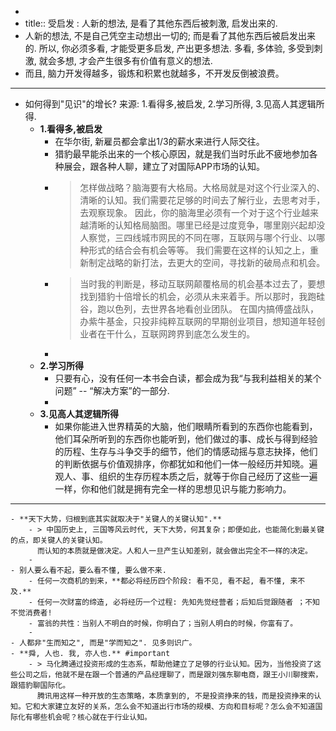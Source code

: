 -
- title:: 受启发 : 人新的想法, 是看了其他东西后被刺激, 启发出来的.
- 人新的想法, 不是自己凭空主动想出一切的; 而是看了其他东西后被启发出来的. 所以, 你必须多看, 才能受更多启发, 产出更多想法. 多看, 多体验, 多受到刺激, 就会多想, 才会产生很多有价值有意义的想法.
- 而且, 脑力开发得越多，锻炼和积累也就越多，不开发反倒被浪费。
- ---
- 如何得到"见识"的增长? 来源: 1.看得多,被启发, 2.学习所得, 3.见高人其逻辑所得.
	- **1.看得多,被启发**
		- 在华尔街, 新雇员都会拿出1/3的薪水来进行人际交往。
		- 猎豹最早能杀出来的一个核心原因，就是我们当时乐此不疲地参加各种展会，跟各种人聊，建立了对国际APP市场的认知。
		- > 怎样做战略？脑海要有大格局。大格局就是对这个行业深入的、清晰的认知。我们需要花足够的时间去了解行业，去思考对手，去观察现象。
		  因此，你的脑海里必须有一个对于这个行业越来越清晰的认知格局脑图。哪里已经是过度竞争，哪里刚兴起却没人察觉，三四线城市网民的不同在哪，互联网与哪个行业、以哪种形式的结合会有机会等等。
		  我们需要在这样的认知之上，重新制定战略的新打法，去更大的空间，寻找新的破局点和机会。
		- > 当时我的判断是，移动互联网颠覆格局的机会基本过去了，要想找到猎豹十倍增长的机会，必须从未来着手。所以那时，我跑硅谷，跑以色列，去世界各地看创业团队。
		  在国内搞傅盛战队，办紫牛基金，只投非纯粹互联网的早期创业项目，想知道年轻创业者在干什么，互联网跨界到底怎么发生的。
		-
	- **2.学习所得**
		- 只要有心，没有任何一本书会白读，都会成为我“与我利益相关的某个问题” -- “解决方案”的一部分.
		-
	- **3.见高人其逻辑所得**
		- 如果你能进入世界精英的大脑，他们眼睛所看到的东西你也能看到，他们耳朵所听到的东西你也能听到，他们做过的事、成长与得到经验的历程、生存与斗争交手的细节，他们的情感动摇与意志抉择，他们的判断依据与价值观排序，你都犹如和他们一体一般经历并知晓。遍观人、事、组织的生存历程本质之后，就等于你自己经历了这些一遍一样，你和他们就是拥有完全一样的思想见识与能力影响力。
- ---
	- **天下大势，归根到底其实就取决于"关键人的关键认知".**
		- > 中国历史上, 三国等风云时代, 天下大势，何其复杂；即便如此，也能简化到最关键的点，即关键人的关键认知。
		  而认知的本质就是做决定。人和人一旦产生认知差别，就会做出完全不一样的决定。
		-
	- 别人要么看不起，要么看不懂, 要么做不来.
		- 任何一次商机的到来，**都必将经历四个阶段: 看不见, 看不起, 看不懂, 来不及.**
		- 任何一次财富的缔造, 必将经历一个过程: 先知先觉经营者；后知后觉跟随者 ；不知不觉消费者!
		- 富翁的共性：当别人不明白的时候，你明白了；当别人明白的时候，你富有了。
		-
	- 人都非"生而知之", 而是"学而知之". 见多则识广。
	- **舜, 人也. 我, 亦人也.** #important
		- > 马化腾通过投资形成的生态系，帮助他建立了足够的行业认知。因为，当他投资了这些公司之后，他就不是在跟一个普通的产品经理聊了，而是跟刘强东聊电商，跟王小川聊搜索，跟猎豹聊国际化。
		  腾讯用这样一种开放的生态策略，本质拿到的, 不是投资挣来的钱，而是投资挣来的认知。它和大家建立友好的关系，怎么会不知道出行市场的规模、方向和目标呢？怎么会不知道国际化有哪些机会呢？核心就在于行业认知。